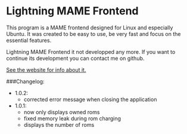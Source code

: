 Lightning MAME Frontend
=======================

This program is a MAME frontend designed for Linux and especially Ubuntu. It was created to be easy to use, be very fast and focus on the essential features.

Lightning MAME Frontend it not developped any more. If you want to continue its development you can contact me on github.

[See the website for info about it.](http://lightningmf.neoname.eu)

###Changelog:
- 1.0.2:
  - corrected error message when closing the application
- 1.0.1:
  - now only displays owned roms
  - fixed memory leak during rom charging
  - displays the number of roms
